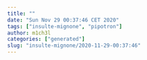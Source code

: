 ```yaml
---
title: ""
date: "Sun Nov 29 00:37:46 CET 2020"
tags: ["insulte-mignone", "pipotron"]
author: m1ch3l
categories: ["generated"]
slug: "insulte-mignone/2020-11-29-00:37:46"
---
```




